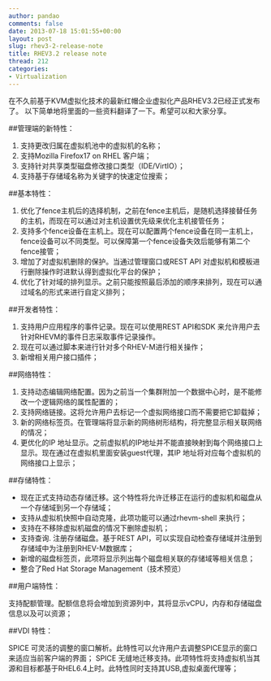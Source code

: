```yaml
---
author: pandao
comments: false
date: 2013-07-18 15:01:55+00:00
layout: post
slug: rhev3-2-release-note
title: RHEV3.2 release note
thread: 212
categories:
- Virtualization
---
```


在不久前基于KVM虚拟化技术的最新红帽企业虚拟化产品RHEV3.2已经正式发布了。
以下简单地将里面的一些资料翻译了一下。希望可以和大家分享。


##管理端的新特性：

1. 支持更改归属在虚拟机池中的虚拟机的名称；
2. 支持Mozilla Firefox17 on RHEL 客户端；
3. 支持针对共享类型磁盘修改接口类型（IDE/VirtIO）；
4. 支持基于存储域名称为关键字的快速定位搜索；

##基本特性：

1. 优化了fence主机后的选择机制，之前在fence主机后，是随机选择接替任务的主机，而现在可以通过对主机设置优先级来优化主机接管任务；
2. 支持多个fence设备在主机上。现在可以配置两个fence设备在同一主机上，fence设备可以不同类型。可以保障第一个fence设备失效后能够有第二个fence接管；
3. 增加了对虚拟机删除的保护。当通过管理窗口或REST API 对虚拟机和模板进行删除操作时进默认得到虚拟化平台的保护；
4. 优化了针对域的排列显示。之前只能按照最后添加的顺序来排列，现在可以通过域名的形式来进行自定义排列；

##开发者特性：

1. 支持用户应用程序的事件记录。现在可以使用REST API和SDK 来允许用户去针对RHEVM的事件日志采取事件记录操作。
2. 现在可以通过脚本来进行针对多个RHEV-M进行相关操作；
3. 新增相关用户接口插件；


##网络特性：

1. 支持动态编辑网络配置。因为之前当一个集群附加一个数据中心时，是不能修改一个逻辑网络的属性配置的；
2. 支持网络链接。这将允许用户去标记一个虚拟网络接口而不需要把它卸载掉；
3. 新的网络标签页。在管理端将显示新的网络树形结构，将完整显示相关联网络的情况；
4. 更优化的IP 地址显示。之前虚拟机的IP地址并不能直接映射到每个网络接口上显示。现在通过在虚拟机里面安装guest代理，其IP 地址将对应每个虚拟机的网络接口上显示；

##存储特性：

- 现在正式支持动态存储迁移。这个特性将允许迁移正在运行的虚拟机和磁盘从一个存储域到另一个存储域；
- 支持从虚拟机快照中自动克隆，此项功能可以通过rhevm-shell 来执行；
- 支持在不移除虚拟机磁盘的情况下删除虚拟机；
- 支持查询. 注册存储磁盘。基于REST API，可以实现自动检查存储域并注册到存储域中为注册到RHEV-M数据库；
- 新增的磁盘标签页，此项将显示列出每个磁盘相关联的存储域等相关信息；
- 整合了Red Hat Storage Management（技术预览）

##用户端特性：

支持配额管理。配额信息将会增加到资源列中，其将显示vCPU，内存和存储磁盘信息以及可以资源；

##VDI 特性：

SPICE 可灵活的调整的窗口解析。此特性可以允许用户去调整SPICE显示的窗口来适应当前客户端的界面；
SPICE 无缝地迁移支持。此项特性将支持虚拟机当其源和目标都基于RHEL6.4上时。此特性同时支持其USB,虚拟桌面代理等；


